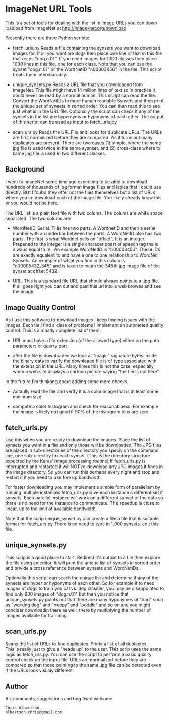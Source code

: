 ImageNet URL Tools
==================

This is a set of tools for dealing with the list in image URLs you can 
down loadload from ImageNet at http://image-net.org/download 

Presently there are three Python scripts:

- fetch_urls.py  Reads a file containing the synsets you want to download 
images for.  If all you want are dogs then place one line of text in this file that 
reads "dog.n.01".  If you need images for 1000 classes then place 1000 lines
in this file, one for each class.  Note that you can use the synset "dog.n.01" 
or the WordNetID "n00003456" in the file.  This script treats them 
interchanably. 

- unique_synsets.py  Reads a URL file that you downloaded from ImageNet.  This file
might have 14 million lines of text so in practice it could never be read by
a normal human.  This script can read the file.  Convert the WordNetIDs to 
more human readable Synsets and then print the unique set of synsets in sorted
order.  You can then read this to see just what is in the URL file.  Optionally
the script can check if any of the synsets in the list are hypernyms or 
hyponyms of each other.  The output of this script can be used as input to 
fetch_urls.py

- scan_urs.py  Reads the URL File and looks for duplicate URLs.  The URLs are
first normalized before they are compared.  As it turns out many duplicates
are present.  There are two cases (1) simple, where the same jpg file is used
twice in the same sysnset.  and (2) cross-class where to same jpg file is
used in two different classes.


Background
----------

I went to ImageNet some time ago expecting to be able to download hundreds of
thousands of jpg format image files and lables that I could use directly. 
BUt I foubd they offer not the files themselves but a list of URLs where 
you cn download each of the image file.  You likely already know this or
you would not be here.

The URL list is a plain text file with two colums.  The colums are white
space separated.  The two colums are:

- WordNetID_Serial.  THis has two parts.  A WordnetID and then a serial 
number with an underbar between
the parts.  A WordNetID also has two parts.  The first is what Wordnet
calls an "offset".  It is an integer.  
Prepened to the integer is a single characer poart of speech tag tha is
alwaus equal to 'n'.   An example WordNetID is "n00003456".  These IDs are
exactly equalent to and have a one to one relationship to WordNet Synsets.
An example of whjat you find in this colum is "n00005432_345" and is taken
to mean the 345th jpg image file of the synset at offset 5432.


- URL.  This is a standard file URL that should always points to a .jpg file.  
If all goes right you can cut and past this url into a web browes and see
the image.

Image Quality Control
-------------
As I use this software to download images I keep finding issues with the images.
Each tie I find a class of problems I implement an autometed quailty
control.  This is a mostly complete list of them:

- URL must have a file extension (of the allowed type) either on the path
parameters or querry part

- after the file is downloaded we look at "magic" signature bytes inside 
the binary data to varify the downloaed file is of type associated with
the extension in the URL.   Many times this is not the case, especially
when a web site displays a cartoon picture saying "the file is not here"

In the future I'm thinkong about adding some more checks

- Actaully read the file and verify it is a color image that is at least
some minimum size

- compute a color histogram and check for reasonablness.  For example the
image is likely not good if 90% of the histogram bins are zero.


fetch_urls.py
-------------

Use this when you are ready to download the images.  Place the list of 
synsets you want
in a file and only those will be downloaded.   The JPG files are placed
in sub-directories of the directory you speciy on the command line,
one sub-directlry for each synset.  (This is the directory structure expected by
the Keras' image processing routine) 
If fetch_urls.py is 
interrupted and restarted it will NOT re-download any JPG images it finds 
in the image directory. So you can run this perhaps every night and stop 
and restart it if you need to use free up bandwidth.

For faster downloading you may implement a simple form of parallelism by 
running multiple instances fetch_urls.py  Give each instance a different
set if synsets.  Each parallel instance will work on a different subset
of the data so there is no need for the instance to communicate.  The
speedup is close to linear, up to the limit of available bandwidth.

Note that the scrip unique_synset.py can create a file a file that is
suitable format for fetch_urs.py  There is no need to type in 1,000
synsets, edit this file.

unique_synsets.py
----------------

This scrip is a good place to start.  Redirect it's output to a file then 
explore the file using an editor.  It will print the unique list of
synsets in sorted order and privide a cross referance between synsets
and WordNetIDs.

Optionally this script can seach the unique list and determine if any of
the synsets are hyper or hyponyms of each other.  So for example if to
need images of dogs to train you cat vs. dog clasifier, you may be disappointed
to find only 900 images of "dog.n.01" but then you notice that unique_synsets.py
points out that there are many hyponymes of "dog" such as "working dog" and "puppy" 
and "poddle" and so on and you might concider downloadin there as well, there
by multiplying the number of images available for trainning.

scan_urls.py
------------

Scans the list of URLs to find duplicates.  Prints a list of all duplactes.  
This is really just to give a "heads up" to the user.  This scrip uses the
same logic as fetch_urs.py.  You can use the script to perform a basic
quality control check on the input file.   URLs are normailzed before they
are compared so that those pointing to the same .jpg file can be detected
even if the URLs look visulay different.

Author
------

All, comments, suggestions and bug fixed welcome

    Chris Albertson
    albertson.chris@gmail.com
